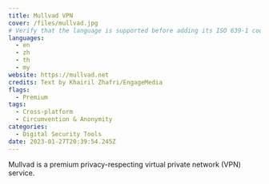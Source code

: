 ```yaml
---
title: Mullvad VPN
cover: /files/mullvad.jpg
# Verify that the language is supported before adding its ISO 639-1 code here. without the country code, i.e. ms instead of ms_MY.
languages:
  - en
  - zh
  - th
  - my
website: https://mullvad.net
credits: Text by Khairil Zhafri/EngageMedia
flags:
  - Premium
tags:
  - Cross-platform
  - Circumvention & Anonymity
categories:
  - Digital Security Tools
date: 2023-01-27T20:39:54.245Z
---
```

Mullvad is a premium privacy-respecting virtual private network (VPN) service.